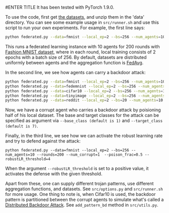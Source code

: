 #ENTER TITLE
It has been tested with PyTorch 1.9.0.

To use the code, first get [the datasets](https://drive.google.com/drive/folders/1ta4ZSgRGc6hObZEoYJ8DscO-s4PnL6Ww?usp=sharing), and unzip them in the 'data' directory.
You can see some example usage in ```src/runner.sh``` and use this script to run your own experiments. For example, the first line says:

```bash
python federated.py --data=fmnist --local_ep=2 --bs=256 --num_agents=10 --rounds=200
```

This runs a federated learning instance with 10 agents for 200 rounds with [Fashion MNIST dataset](https://github.com/zalandoresearch/fashion-mnist), where in each round, local training consists of 2 epochs with a batch size of 256. By default, datasets are distributed uniformly between agents and the aggregation function is [FedAvg](https://arxiv.org/pdf/1602.05629.pdf).

In the second line, we see how agents can carry a backdoor attack:

```bash
python federated.py --data=fmnist --local_ep=2 --bs=256 --num_agents=10 --rounds=200 --num_corrupt=1  --poison_frac=0.5 --print_distances=True 
python federated.py --data=fedemnist --local_ep=2 --bs=256 --num_agents=10 --rounds=200 --num_corrupt=1  --poison_frac=0.5
python federated.py --data=cifar10 --local_ep=2 --bs=256 --num_agents=10 --rounds=200 --num_corrupt=4  --poison_frac=0.5
python federated.py --data=tinyimage --local_ep=2 --bs=256 --num_agents=10 --rounds=200 --num_corrupt=4  --poison_frac=0.5
python federated.py --data=reddit --local_ep=2 --bs=20 --num_agents=10 --rounds=200 --num_corrupt=1  --poison_frac=0.5
```

Now, we have a corrupt agent who carries a backdoor attack by poisioning half of his local dataset. The base and target classes for the attack can be specified as argument via ```--base_class (default is 1)``` and ```--target_class (default is 7)```.

Finally, in the third line, we see how we can activate the robust learning rate and try to defend against the attack:

```
python federated.py --data=fmnist --local_ep=2 --bs=256 --num_agents=10 --rounds=200 --num_corrupt=1  --poison_frac=0.5 --robustLR_threshold=4
```
When the argument ```--robustLR_threshold``` is set to a positive value, it activates the defense with the given threshold.


Apart from these, one can supply different trojan patterns, use different aggregation functions, and datasets. See ```src/options.py``` and ```src/runner.sh``` for more usage. One thing to note is, when Cifar10 is used, the backdoor pattern is partitioned between the corrupt agents to simulate what's called a [Distributed Backdoor Attack](https://openreview.net/forum?id=rkgyS0VFvr). See ```add_pattern_bd``` method in ```src/utils.py```.
